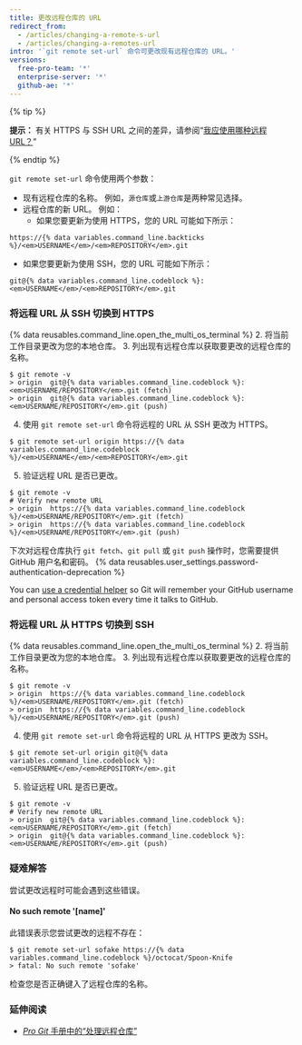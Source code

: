 ```yaml
---
title: 更改远程仓库的 URL
redirect_from:
  - /articles/changing-a-remote-s-url
  - /articles/changing-a-remotes-url
intro: '`git remote set-url` 命令可更改现有远程仓库的 URL。'
versions:
  free-pro-team: '*'
  enterprise-server: '*'
  github-ae: '*'
---
```


{% tip %}

**提示：** 有关 HTTPS 与 SSH URL 之间的差异，请参阅“[我应使用哪种远程 URL？](/articles/which-remote-url-should-i-use)”

{% endtip %}

`git remote set-url` 命令使用两个参数：

* 现有远程仓库的名称。 例如，`源仓库`或`上游仓库`是两种常见选择。
* 远程仓库的新 URL。 例如：
  * 如果您要更新为使用 HTTPS，您的 URL 可能如下所示：
```shell
https://{% data variables.command_line.backticks %}/<em>USERNAME</em>/<em>REPOSITORY</em>.git
```
  * 如果您要更新为使用 SSH，您的 URL 可能如下所示：
```shell
git@{% data variables.command_line.codeblock %}:<em>USERNAME</em>/<em>REPOSITORY</em>.git
```

### 将远程 URL 从 SSH 切换到 HTTPS

{% data reusables.command_line.open_the_multi_os_terminal %}
2. 将当前工作目录更改为您的本地仓库。
3. 列出现有远程仓库以获取要更改的远程仓库的名称。
  ```shell
  $ git remote -v
  > origin  git@{% data variables.command_line.codeblock %}:<em>USERNAME/REPOSITORY</em>.git (fetch)
  > origin  git@{% data variables.command_line.codeblock %}:<em>USERNAME/REPOSITORY</em>.git (push)
  ```
4. 使用 `git remote set-url` 命令将远程的 URL 从 SSH 更改为 HTTPS。
  ```shell
  $ git remote set-url origin https://{% data variables.command_line.codeblock %}/<em>USERNAME</em>/<em>REPOSITORY</em>.git
  ```
5. 验证远程 URL 是否已更改。
  ```shell
  $ git remote -v
  # Verify new remote URL
  > origin  https://{% data variables.command_line.codeblock %}/<em>USERNAME/REPOSITORY</em>.git (fetch)
  > origin  https://{% data variables.command_line.codeblock %}/<em>USERNAME/REPOSITORY</em>.git (push)
  ```

下次对远程仓库执行 `git fetch`、`git pull` 或 `git push` 操作时，您需要提供 GitHub 用户名和密码。 {% data reusables.user_settings.password-authentication-deprecation %}

You can [use a credential helper](/github/using-git/caching-your-github-credentials-in-git) so Git will remember your GitHub username and personal access token every time it talks to GitHub.

### 将远程 URL 从 HTTPS 切换到 SSH

{% data reusables.command_line.open_the_multi_os_terminal %}
2. 将当前工作目录更改为您的本地仓库。
3. 列出现有远程仓库以获取要更改的远程仓库的名称。
  ```shell
  $ git remote -v
  > origin  https://{% data variables.command_line.codeblock %}/<em>USERNAME/REPOSITORY</em>.git (fetch)
  > origin  https://{% data variables.command_line.codeblock %}/<em>USERNAME/REPOSITORY</em>.git (push)
  ```
4. 使用 `git remote set-url` 命令将远程的 URL 从 HTTPS 更改为 SSH。
  ```shell
  $ git remote set-url origin git@{% data variables.command_line.codeblock %}:<em>USERNAME</em>/<em>REPOSITORY</em>.git
  ```
5. 验证远程 URL 是否已更改。
  ```shell
  $ git remote -v
  # Verify new remote URL
  > origin  git@{% data variables.command_line.codeblock %}:<em>USERNAME/REPOSITORY</em>.git (fetch)
  > origin  git@{% data variables.command_line.codeblock %}:<em>USERNAME/REPOSITORY</em>.git (push)
  ```

### 疑难解答

尝试更改远程时可能会遇到这些错误。

#### No such remote '[name]'

此错误表示您尝试更改的远程不存在：

```shell
$ git remote set-url sofake https://{% data variables.command_line.codeblock %}/octocat/Spoon-Knife
> fatal: No such remote 'sofake'
```

检查您是否正确键入了远程仓库的名称。

### 延伸阅读

- [_Pro Git_ 手册中的“处理远程仓库”](https://git-scm.com/book/en/Git-Basics-Working-with-Remotes)
